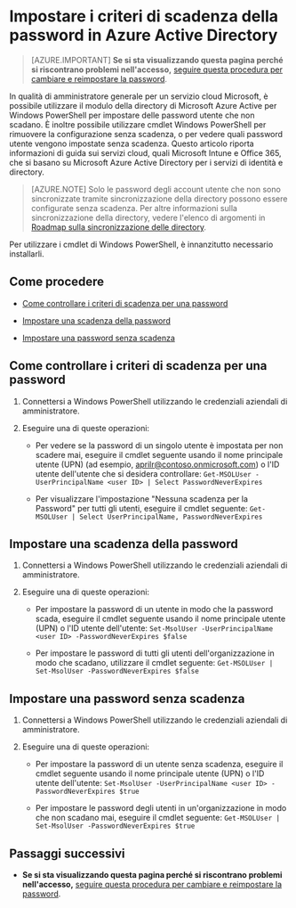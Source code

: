 <properties
	pageTitle="Impostare i criteri di scadenza della password in Active Directory di Azure | Microsoft Azure"
	description="Informazioni su come controllare i criteri di scadenza e modificare la password utente scaduta singolarmente o in blocco per le password di Azure Active directory"
	services="active-directory"
	documentationCenter=""
	authors="curtand"
	manager="femila"
	editor=""/> 

<tags
	ms.service="active-directory"
	ms.workload="identity"
	ms.tgt_pltfrm="na"
	ms.devlang="na"
	ms.topic="article"
	ms.date="07/12/2016"
	ms.author="curtand"/> 


# Impostare i criteri di scadenza della password in Azure Active Directory

> [AZURE.IMPORTANT] **Se si sta visualizzando questa pagina perché si riscontrano problemi nell'accesso,** [seguire questa procedura per cambiare e reimpostare la password](active-directory-passwords-update-your-own-password.md).

In qualità di amministratore generale per un servizio cloud Microsoft, è possibile utilizzare il modulo della directory di Microsoft Azure Active per Windows PowerShell per impostare delle password utente che non scadano. È inoltre possibile utilizzare cmdlet Windows PowerShell per rimuovere la configurazione senza scadenza, o per vedere quali password utente vengono impostate senza scadenza. Questo articolo riporta informazioni di guida sui servizi cloud, quali Microsoft Intune e Office 365, che si basano su Microsoft Azure Active Directory per i servizi di identità e directory.

  > [AZURE.NOTE] Solo le password degli account utente che non sono sincronizzate tramite sincronizzazione della directory possono essere configurate senza scadenza. Per altre informazioni sulla sincronizzazione della directory, vedere l'elenco di argomenti in [Roadmap sulla sincronizzazione delle directory](https://msdn.microsoft.com/library/azure/hh967642.aspx).

Per utilizzare i cmdlet di Windows PowerShell, è innanzitutto necessario installarli.

## Come procedere

- [Come controllare i criteri di scadenza per una password](#how-to-check-expiration-policy-for-a-password)

- [Impostare una scadenza della password](#set-a-password-to-expire)

- [Impostare una password senza scadenza](#set-a-password-to-never-expire)

## Come controllare i criteri di scadenza per una password

1.  Connettersi a Windows PowerShell utilizzando le credenziali aziendali di amministratore.

2.  Eseguire una di queste operazioni:

	- Per vedere se la password di un singolo utente è impostata per non scadere mai, eseguire il cmdlet seguente usando il nome principale utente (UPN) (ad esempio, aprilr@contoso.onmicrosoft.com) o l'ID utente dell'utente che si desidera controllare: `Get-MSOLUser -UserPrincipalName <user ID> | Select PasswordNeverExpires`

	- Per visualizzare l'impostazione "Nessuna scadenza per la Password" per tutti gli utenti, eseguire il cmdlet seguente: `Get-MSOLUser | Select UserPrincipalName, PasswordNeverExpires`

## Impostare una scadenza della password

1.  Connettersi a Windows PowerShell utilizzando le credenziali aziendali di amministratore.

2.  Eseguire una di queste operazioni:

	- Per impostare la password di un utente in modo che la password scada, eseguire il cmdlet seguente usando il nome principale utente (UPN) o l'ID utente dell'utente: `Set-MsolUser -UserPrincipalName <user ID> -PasswordNeverExpires $false`

	- Per impostare le password di tutti gli utenti dell'organizzazione in modo che scadano, utilizzare il cmdlet seguente: `Get-MSOLUser | Set-MsolUser -PasswordNeverExpires $false`

## Impostare una password senza scadenza

1. Connettersi a Windows PowerShell utilizzando le credenziali aziendali di amministratore.

2.  Eseguire una di queste operazioni:

	- Per impostare la password di un utente senza scadenza, eseguire il cmdlet seguente usando il nome principale utente (UPN) o l'ID utente dell'utente: `Set-MsolUser -UserPrincipalName <user ID> -PasswordNeverExpires $true`

	- Per impostare le password degli utenti in un'organizzazione in modo che non scadano mai, eseguire il cmdlet seguente: `Get-MSOLUser | Set-MsolUser -PasswordNeverExpires $true`

## Passaggi successivi

* **Se si sta visualizzando questa pagina perché si riscontrano problemi nell'accesso,** [seguire questa procedura per cambiare e reimpostare la password](active-directory-passwords-update-your-own-password.md).

<!---HONumber=AcomDC_0921_2016-->
